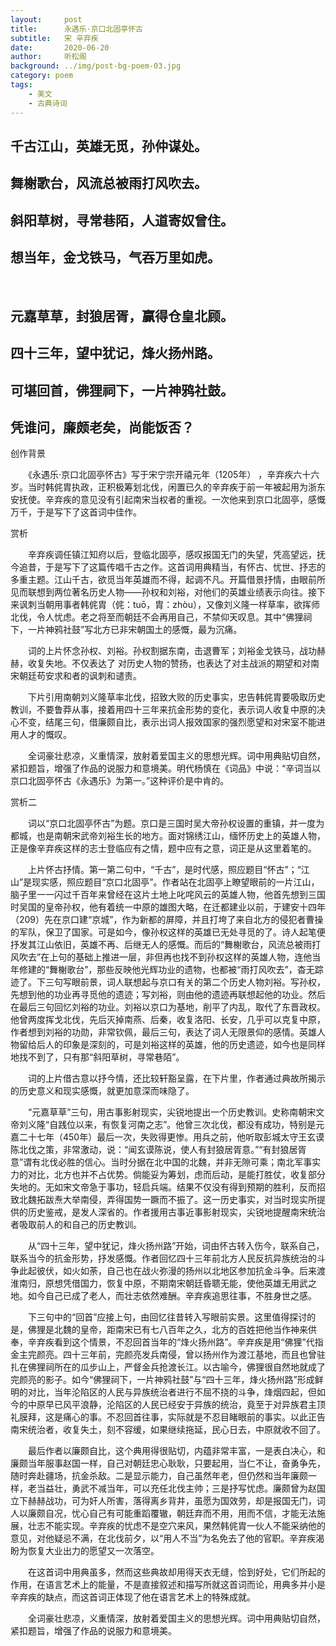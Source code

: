 ```yaml
---
layout:     post
title:      永遇乐·京口北固亭怀古
subtitle:   宋 辛弃疾
date:       2020-06-20
author:     听松阁
background: ../img/post-bg-poem-03.jpg
category: poem
tags:
    - 美文
    - 古典诗词
---
```


## 千古江山，英雄无觅，孙仲谋处。
## 舞榭歌台，风流总被雨打风吹去。
## 斜阳草树，寻常巷陌，人道寄奴曾住。
## 想当年，金戈铁马，气吞万里如虎。
&nbsp;
## 元嘉草草，封狼居胥，赢得仓皇北顾。
## 四十三年，望中犹记，烽火扬州路。
## 可堪回首，佛狸祠下，一片神鸦社鼓。
## 凭谁问，廉颇老矣，尚能饭否？



创作背景

　　《永遇乐·京口北固亭怀古》写于宋宁宗开禧元年（1205年） ，辛弃疾六十六岁。当时韩侂胄执政，正积极筹划北伐，闲置已久的辛弃疾于前一年被起用为浙东安抚使。辛弃疾的意见没有引起南宋当权者的重视。一次他来到京口北固亭，感慨万千，于是写下了这首词中佳作。





赏析

　　辛弃疾调任镇江知府以后，登临北固亭，感叹报国无门的失望，凭高望远，抚今追昔，于是写下了这篇传唱千古之作。这首词用典精当，有怀古、忧世、抒志的多重主题。江山千古，欲觅当年英雄而不得，起调不凡。开篇借景抒情，由眼前所见而联想到两位著名历史人物——孙权和刘裕，对他们的英雄业绩表示向往。接下来讽刺当朝用事者韩侂胄（侂：tuō，胄：zhòu），又像刘义隆一样草率，欲挥师北伐，令人忧虑。老之将至而朝廷不会再用自己，不禁仰天叹息。其中“佛狸祠下，一片神鸦社鼓”写北方已非宋朝国土的感慨，最为沉痛。

　　词的上片怀念孙权、刘裕。孙权割据东南，击退曹军；刘裕金戈铁马，战功赫赫，收复失地。不仅表达了 对历史人物的赞扬，也表达了对主战派的期望和对南宋朝廷苟安求和者的讽刺和谴责。

　　下片引用南朝刘义隆草率北伐，招致大败的历史事实，忠告韩侂胄要吸取历史教训，不要鲁莽从事，接着用四十三年来抗金形势的变化，表示词人收复中原的决心不变，结尾三句，借廉颇自比，表示出词人报效国家的强烈愿望和对宋室不能进用人才的慨叹。

　　全词豪壮悲凉，义重情深，放射着爱国主义的思想光辉。词中用典贴切自然，紧扣题旨，增强了作品的说服力和意境美。明代杨慎在《词品》中说：“辛词当以京口北固亭怀古《永遇乐》为第一。”这种评价是中肯的。





赏析二

　　词以“京口北固亭怀古”为题。京口是三国时吴大帝孙权设置的重镇，并一度为都城，也是南朝宋武帝刘裕生长的地方。面对锦绣江山，缅怀历史上的英雄人物，正是像辛弃疾这样的志士登临应有之情，题中应有之意，词正是从这里着笔的。

　　上片怀古抒情。第一第二句中，“千古”，是时代感，照应题目“怀古”；“江山”是现实感，照应题目“京口北固亭”。作者站在北固亭上瞭望眼前的一片江山，脑子里一一闪过千百年来曾经在这片土地上叱咤风云的英雄人物，他首先想到三国时吴国的皇帝孙权，他有着统一中原的雄图大略，在迁都建业以前，于建安十四年（209）先在京口建“京城”，作为新都的屏障，并且打垮了来自北方的侵犯者曹操的军队，保卫了国家。可是如今，像孙权这样的英雄已无处寻觅的了。诗人起笔便抒发其江山依旧，英雄不再、后继无人的感慨。而后的“舞榭歌台，风流总被雨打风吹去”在上句的基础上推进一层，非但再也找不到孙权这样的英雄人物，连他当年修建的“舞榭歌台”，那些反映他光辉功业的遗物，也都被“雨打风吹去”，杳无踪迹了。下三句写眼前景，词人联想起与京口有关的第二个历史人物刘裕。写孙权，先想到他的功业再寻觅他的遗迹；写刘裕，则由他的遗迹再联想起他的功业。然后在最后三句回忆刘裕的功业。刘裕以京口为基地，削平了内乱，取代了东晋政权。他曾两度挥戈北伐，先后灭掉南燕、后秦，收复洛阳、长安，几乎可以克复中原，作者想到刘裕的功勋，非常钦佩，最后三句，表达了词人无限景仰的感情。英雄人物留给后人的印象是深刻的，可是刘裕这样的英雄，他的历史遗迹，如今也是同样地找不到了，只有那“斜阳草树，寻常巷陌”。

　　词的上片借古意以抒今情，还比较轩豁呈露，在下片里，作者通过典故所揭示的历史意义和现实感慨，就更加意深而味隐了。

　　“元嘉草草”三句，用古事影射现实，尖锐地提出一个历史教训。史称南朝宋文帝刘义隆“自践位以来，有恢复河南之志”。他曾三次北伐，都没有成功，特别是元嘉二十七年（450年）最后一次，失败得更惨。用兵之前，他听取彭城太守王玄谟陈北伐之策，非常激动，说：“闻玄谟陈说，使人有封狼居胥意。”“有封狼居胥意”谓有北伐必胜的信心。当时分据在北中国的北魏，并非无隙可乘；南北军事实力的对比，北方也并不占优势。倘能妥为筹划，虑而后动，是能打胜仗，收复部分失地的。无如宋文帝急于事功，轻启兵端。结果不仅没有得到预期的胜利，反而招致北魏拓跋焘大举南侵，弄得国势一蹶而不振了。这一历史事实，对当时现实所提供的历史鉴戒，是发人深省的。作者援用古事近事影射现实，尖锐地提醒南宋统治者吸取前人的和自己的历史教训。

　　从“四十三年，望中犹记，烽火扬州路”开始，词由怀古转入伤今，联系自己，联系当今的抗金形势，抒发感慨。作者回忆四十三年前北方人民反抗异族统治的斗争此起彼伏，如火如荼，自己也在战火弥漫的扬州以北地区参加抗金斗争。后来渡淮南归，原想凭借国力，恢复中原，不期南宋朝廷昏聩无能，使他英雄无用武之地。如今自己已成了老人，而壮志依然难酬。辛弃疾追思往事，不胜身世之感。

　　下三句中的“回首”应接上句，由回忆往昔转入写眼前实景。这里值得探讨的是，佛狸是北魏的皇帝，距南宋已有七八百年之久，北方的百姓把他当作神来供奉，辛弃疾看到这个情景，不忍回首当年的“烽火扬州路”。辛弃疾是用“佛狸”代指金主完颜亮。四十三年前，完颜亮发兵南侵，曾以扬州作为渡江基地，而且也曾驻扎在佛狸祠所在的瓜步山上，严督金兵抢渡长江。以古喻今，佛狸很自然地就成了完颜亮的影子。如今“佛狸祠下，一片神鸦社鼓”与“四十三年，烽火扬州路”形成鲜明的对比，当年沦陷区的人民与异族统治者进行不屈不挠的斗争，烽烟四起，但如今的中原早已风平浪静，沦陷区的人民已经安于异族的统治，竟至于对异族君主顶礼膜拜，这是痛心的事。不忍回首往事，实际就是不忍目睹眼前的事实。以此正告南宋统治者，收复失土，刻不容缓，如果继续拖延，民心日去，中原就收不回了。

　　最后作者以廉颇自比，这个典用得很贴切，内蕴非常丰富，一是表白决心，和廉颇当年服事赵国一样，自己对朝廷忠心耿耿，只要起用，当仁不让，奋勇争先，随时奔赴疆场，抗金杀敌。二是显示能力，自己虽然年老，但仍然和当年廉颇一样，老当益壮，勇武不减当年，可以充任北伐主帅；三是抒写忧虑。廉颇曾为赵国立下赫赫战功，可为奸人所害，落得离乡背井，虽愿为国效劳，却是报国无门，词人以廉颇自况，忧心自己有可能重蹈覆辙，朝廷弃而不用，用而不信，才能无法施展，壮志不能实现。辛弃疾的忧虑不是空穴来风，果然韩侂胄一伙人不能采纳他的意见，对他疑忌不满，在北伐前夕，以“用人不当”为名免去了他的官职。辛弃疾渴盼为恢复大业出力的愿望又一次落空。

　　在这首词中用典虽多，然而这些典故却用得天衣无缝，恰到好处，它们所起的作用，在语言艺术上的能量，不是直接叙述和描写所就这首词而论，用典多并小是辛弃疾的缺点，而这首词正体现了他在语言艺术上的特殊成就。

　　全词豪壮悲凉，义重情深，放射着爱国主义的思想光辉。词中用典贴切自然，紧扣题旨，增强了作品的说服力和意境美。
